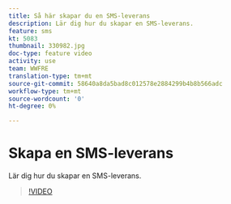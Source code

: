 ```yaml
---
title: Så här skapar du en SMS-leverans
description: Lär dig hur du skapar en SMS-leverans.
feature: sms
kt: 5083
thumbnail: 330982.jpg
doc-type: feature video
activity: use
team: WWFRE
translation-type: tm+mt
source-git-commit: 58640a8da5bad8c012578e2884299b4b8b566adc
workflow-type: tm+mt
source-wordcount: '0'
ht-degree: 0%

---
```



# Skapa en SMS-leverans

Lär dig hur du skapar en SMS-leverans.

>[!VIDEO](https://video.tv.adobe.com/v/330982)
